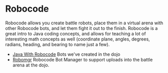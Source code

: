 # Robocode
Robocode allows you create battle robots, place them in a virtual arena with other
Robocode bots, and let them fight it out to the finish.  Robocode is a great intro to Java coding concepts,
and allows for teaching a lot of interesting math concepts as well (coordinate plane, angles, degrees, radians,
heading, and bearing to name just a few).

- [Java With Robocode](https://github.com/rvacoderdojo/lessons/tree/master/robocode/java-with-robocode) Bots we've created in the dojo
- [Robomgr](https://github.com/rvacoderdojo/lessons/tree/master/robocode/robomgr) Robocode Bot Manager to support uploads into the battle arena at the dojo.
